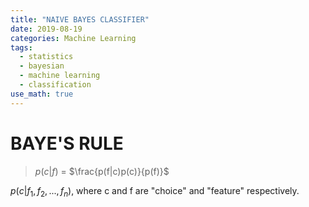 ```yaml
---
title: "NAIVE BAYES CLASSIFIER"
date: 2019-08-19
categories: Machine Learning
tags:
  - statistics
  - bayesian
  - machine learning
  - classification
use_math: true
---
```


# BAYE'S RULE

> $p(c|f)$ = $\frac{p(f|c)p(c)}{p(f)}$

$p(c|f_{1},f_{2},...,f_{n})$, where c and f are "choice" and "feature" respectively.


